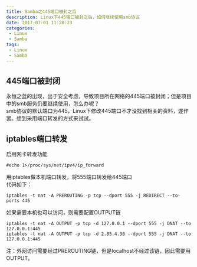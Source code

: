 ```yaml
---
title: Samba之445端口被封之后
description: Linux下445端口被封之后，如何继续使用smb协议
date: 2017-07-01 11:28:23
categories: 
 - Linux
 - Samba
tags:
 - Linux
 - Samba
---  
```

## 445端口被封闭
永恒之蓝的出现，出于安全考虑，导致项目所在网络的445端口被封闭；但是项目中的smb服务仍要继续使用，怎么办呢？  
smb协议的默认端口为445，Linux下修改445端口不才没找到相关的资料，遂作罢。想到采用端口转发的方式来试试。  
## iptables端口转发  
启用网卡转发功能  
```shell  
#echo 1>/proc/sys/net/ipv4/ip_forward  
```  
用iptables做本机端口转发，将555端口转发给445端口  
代码如下：  
```shell  
iptables -t nat -A PREROUTING -p tcp --dport 555 -j REDIRECT --to-ports 445  
```  
如果需要本机也可以访问，则需要配置OUTPUT链  
```shell  
iptables -t nat -A OUTPUT -p tcp -d 127.0.0.1 --dport 555 -j DNAT --to 127.0.0.1:445  
iptables -t nat -A OUTPUT -p tcp -d 2.85.4.36 --dport 555 -j DNAT --to 127.0.0.1:445  
```  
注：外网访问需要经过PREROUTING链，但是localhost不经过该链，因此需要用OUTPUT。  


